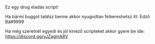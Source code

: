 Ez egy drog eladás script!

Ha bármi buggot találsz benne akkor nyugodtan felkereshetsz itt: Edző Bá#9999

Ha még szeretnél egyedi és jól kinéző scripteket akkor gyere be ide: https://discord.gg/yJZagjnA8V
